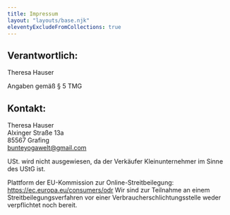 ```yaml
---
title: Impressum
layout: "layouts/base.njk"
eleventyExcludeFromCollections: true
---
```


## Verantwortlich:

Theresa Hauser

Angaben gemäß § 5 TMG

## Kontakt:

Theresa Hauser\
Alxinger Straße 13a\
85567 Grafing\
bunteyogawelt@gmail.com

USt. wird nicht ausgewiesen, da der Verkäufer Kleinunternehmer im Sinne des UStG ist.

Plattform der EU-Kommission zur Online-Streitbeilegung: https://ec.europa.eu/consumers/odr
Wir sind zur Teilnahme an einem Streitbeilegungsverfahren vor einer Verbraucherschlichtungsstelle weder verpflichtet noch bereit.
